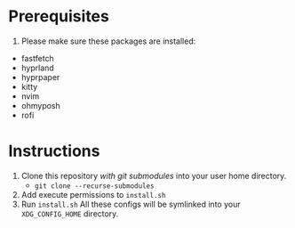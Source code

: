 # Prerequisites
1. Please make sure these packages are installed:
- fastfetch
- hyprland
- hyprpaper
- kitty
- nvim
- ohmyposh
- rofi

# Instructions
1. Clone this repository *with git submodules* into your user home directory.
    - `git clone --recurse-submodules`
2. Add execute permissions to `install.sh`
3. Run `install.sh`
All these configs will be symlinked into your `XDG_CONFIG_HOME` directory.
